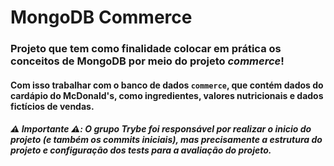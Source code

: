 # MongoDB Commerce

### Projeto que tem como finalidade colocar em prática os conceitos de MongoDB por meio do projeto _commerce_!

#### Com isso trabalhar com o banco de dados `commerce`, que contém dados do cardápio do McDonald's, como ingredientes, valores nutricionais e dados fictícios de vendas.

##### :warning: Importante :warning:: O grupo Trybe foi responsável por realizar o inicio do projeto (e também os commits iniciais), mas precisamente a estrutura do projeto e configuração dos tests para a avaliação do projeto.